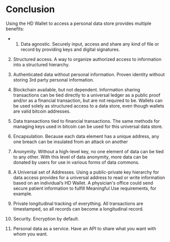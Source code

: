 # Conclusion

Using the HD Wallet to access a personal data store provides multiple benefits:

* 1. Data agnostic. Securely input, access and share any kind of file or record by providing keys and digital signatures. 

2. Structured access. A way to organize authorized access to information into a structured hierarchy.

3. Authenticated data without personal information. Proven identity without storing 3rd party personal information.

4. Blockchain available, but not dependent. Information sharing transactions can be tied directly to a universal ledger as a public proof and/or as a financial transaction, but are not required to be. Wallets can be used solely as structured access to a data store, even though wallets are valid bitcoin addresses.

5. Data transactions tied to financial transactions. The same methods for managing keys used in bitcoin can be used for this universal data store.

6. Encapsulation. Because each data element has a unique address, any one breach can be insulated from an attack on another

7. Anonymity. Without a high-level key, no one element of data can be tied to any other. With this level of data anonymity, more data can be donated by users for use in various forms of data commons.

8. A Universal set of Addresses. Using a public-private key hierarchy for data access provides for a universal address to read or write information based on an individual’s HD Wallet. A physician's office could send secure patient information to fulfill Meaningful Use requirements, for example.

9. Private longitudinal tracking of everything. All transactions are timestamped, so all records can become a longitudinal record.

10. Security. Encryption by default. 

11. Personal data as a service. Have an API to share what you want with whom you want.


